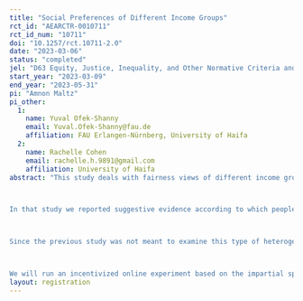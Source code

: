 ```yaml
---
title: "Social Preferences of Different Income Groups"
rct_id: "AEARCTR-0010711"
rct_id_num: "10711"
doi: "10.1257/rct.10711-2.0"
date: "2023-03-06"
status: "completed"
jel: "D63 Equity, Justice, Inequality, and Other Normative Criteria and Measurement"
start_year: "2023-03-09"
end_year: "2023-05-31"
pi: "Amnon Maltz"
pi_other:
  1:
    name: Yuval Ofek-Shanny
    email: Yuval.Ofek-Shanny@fau.de
    affiliation: FAU Erlangen-Nürnberg, University of Haifa
  2:
    name: Rachelle Cohen
    email: rachelle.h.9891@gmail.com
    affiliation: University of Haifa
abstract: "This study deals with fairness views of different income groups towards different types of inequality. Recent work has concentrated on views regarding inequality that is generated by luck and merit. In this work, we add to this literature and examine fairness views towards inequality that is based on someone else's taste (which we dub taste-based inequality). In an earlier study, we already examined this type of inequality alongside luck- and merit-based inequality on a representative sample of the adult Israeli population (the pre-registration of that study is available on the AEA RCT registry with RCT ID: AEARCTR-0008171).

In that study we reported suggestive evidence according to which people with below-average income treat taste-based inequality differently than people with above-average income. Moreover, it seems that the former group treat this source of inequality in a similar fashion to their treatment of luck while the latter treat it similarly to merit.

Since the previous study was not meant to examine this type of heterogeneity, the results regarding the behavior of the two income groups were underpowered in that study. For this study, we make a power calculation based on the results from that study in order to directly investigate the earlier suggestive findings.

We will run an incentivized online experiment based on the impartial spectator design (as in Almas et al., 2020). Roughly 3000 individuals take part in the experiment, out of which roughly 1140 will play the role of impartial spectators who will make redistribution decisions between two individuals with unequal earnings (570 spectators will belong to the below-average income group and 570 spectators will belong to the above-average income group). There will be three treatments corresponding to three different sources of inequality: Luck, Merit and Taste. Impartial spectators will be randomly selected into one of the three treatments."
layout: registration
---
```


